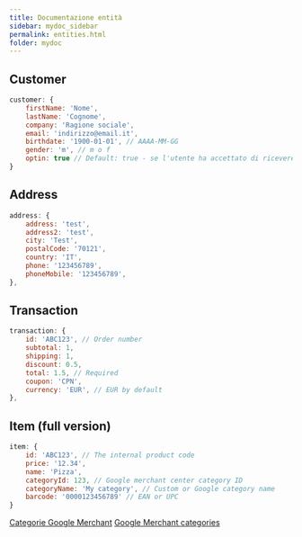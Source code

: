 ```yaml
---
title: Documentazione entità
sidebar: mydoc_sidebar
permalink: entities.html
folder: mydoc
---
```


## Customer

```js
customer: {
    firstName: 'Nome',
    lastName: 'Cognome',
    company: 'Ragione sociale',
    email: 'indirizzo@email.it',
    birthdate: '1900-01-01', // AAAA-MM-GG
    gender: 'm', // m o f
    optin: true // Default: true - se l'utente ha accettato di ricevere comunicazioni commerciali da terzi
}
```

## Address

```js
address: {
    address: 'test',
    address2: 'test',
    city: 'Test',
    postalCode: '70121',
    country: 'IT',
    phone: '123456789',
    phoneMobile: '123456789',
},
```

## Transaction

```js
transaction: {
    id: 'ABC123', // Order number
    subtotal: 1,
    shipping: 1,
    discount: 0.5,
    total: 1.5, // Required
    coupon: 'CPN', 
    currency: 'EUR', // EUR by default
},
```

## Item (full version)

```js
item: {
    id: 'ABC123', // The internal product code
    price: '12.34',
    name: 'Pizza', 
    categoryId: 123, // Google merchant center category ID 
    categoryName: 'My category', // Custom or Google category name
    barcode: '0000123456789' // EAN or UPC
}
```
[Categorie Google Merchant](https://www.google.com/basepages/producttype/taxonomy-with-ids.it-IT.txt)
[Google Merchant categories](https://www.google.com/basepages/producttype/taxonomy-with-ids.en-US.txt)